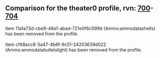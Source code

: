 ## Comparison for the theater0 profile, rvn: [700](https://github.com/PRO100KatYT/FortniteProfileRevisions/tree/main/profiles/theater0/700%20theater0.json)-[704](https://github.com/PRO100KatYT/FortniteProfileRevisions/tree/main/profiles/theater0/704%20theater0.json)

Item 11a1a73d-cbe9-48e1-abad-721e0f6c099d (Ammo:ammodatashells) has been removed from the profile.
<br><br>
Item cf68acc8-3a47-4b6f-9c51-24203639d022 (Ammo:ammodatabulletslight) has been removed from the profile.
<br><br>
